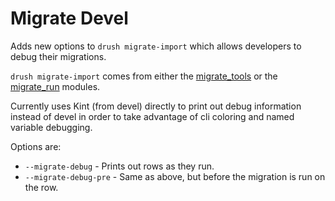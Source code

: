 # Migrate Devel

Adds new options to `drush migrate-import` which allows developers to debug their migrations.

`drush migrate-import` comes from either the 
[migrate_tools](https://www.drupal.org/project/migrate_tools) or the 
[migrate_run](https://www.drupal.org/project/migrate_run) modules.

Currently uses Kint (from devel) directly to print out debug information 
instead of devel in order to take advantage of cli coloring and named variable debugging.

Options are:

* `--migrate-debug` - Prints out rows as they run. 
* `--migrate-debug-pre` - Same as above, but before the migration is run on the row.
